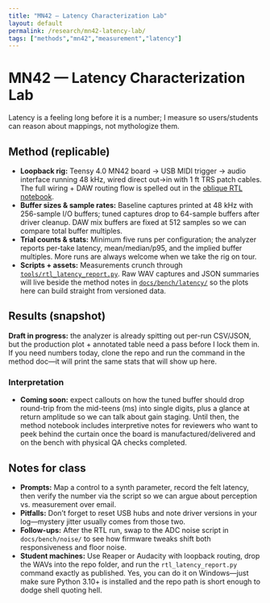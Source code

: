 ```yaml
---
title: "MN42 — Latency Characterization Lab"
layout: default
permalink: /research/mn42-latency-lab/
tags: ["methods","mn42","measurement","latency"]
---
```


# MN42 — Latency Characterization Lab

Latency is a feeling long before it is a number; I measure so users/students can reason about mappings, not mythologize them.

## Method (replicable)
- **Loopback rig:** Teensy 4.0 MN42 board → USB MIDI trigger → audio interface running 48 kHz, wired direct out→in with 1 ft TRS patch cables. The full wiring + DAW routing flow is spelled out in the [oblique RTL notebook](https://github.com/bseverns/MOARkNOBS-42/blob/main/docs/bench/latency/oblique_rtl.md).
- **Buffer sizes & sample rates:** Baseline captures printed at 48 kHz with 256-sample I/O buffers; tuned captures drop to 64-sample buffers after driver cleanup. DAW mix buffers are fixed at 512 samples so we can compare total buffer multiples.
- **Trial counts & stats:** Minimum five runs per configuration; the analyzer reports per-take latency, mean/median/p95, and the implied buffer multiples. More runs are always welcome when we take the rig on tour.
- **Scripts + assets:** Measurements crunch through [`tools/rtl_latency_report.py`](https://github.com/bseverns/MOARkNOBS-42/blob/main/tools/rtl_latency_report.py). Raw WAV captures and JSON summaries will live beside the method notes in [`docs/bench/latency/`](https://github.com/bseverns/MOARkNOBS-42/tree/main/docs/bench/latency/) so the plots here can build straight from versioned data.

## Results (snapshot)
**Draft in progress:** the analyzer is already spitting out per-run CSV/JSON, but the production plot + annotated table need a pass before I lock them in. If you need numbers today, clone the repo and run the command in the method doc—it will print the same stats that will show up here.

### Interpretation
- **Coming soon:** expect callouts on how the tuned buffer should drop round-trip from the mid-teens (ms) into single digits, plus a glance at return amplitude so we can talk about gain staging. Until then, the method notebook includes interpretive notes for reviewers who want to peek behind the curtain once the board is manufactured/delivered and on the bench with physical QA checks completed.

## Notes for class
- **Prompts:** Map a control to a synth parameter, record the felt latency, then verify the number via the script so we can argue about perception vs. measurement over email.
- **Pitfalls:** Don’t forget to reset USB hubs and note driver versions in your log—mystery jitter usually comes from those two.
- **Follow-ups:** After the RTL run, swap to the ADC noise script in `docs/bench/noise/` to see how firmware tweaks shift both responsiveness and floor noise.
- **Student machines:** Use Reaper or Audacity with loopback routing, drop the WAVs into the repo folder, and run the `rtl_latency_report.py` command exactly as published. Yes, you can do it on Windows—just make sure Python 3.10+ is installed and the repo path is short enough to dodge shell quoting hell.
